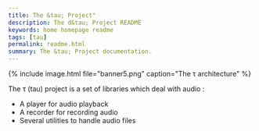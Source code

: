 ```yaml
---
title: The &tau; Project"
description: The d&tau; Project README
keywords: home homepage readme
tags: [tau]
permalink: readme.html
summary: The &tau; Project documentation.
---
```


{% include image.html file="banner5.png"  caption="The &tau; architecture" %}

The τ (tau) project is a set of libraries which deal with audio :

* A player for audio playback
* A recorder for recording audio
* Several utilities to handle audio files
